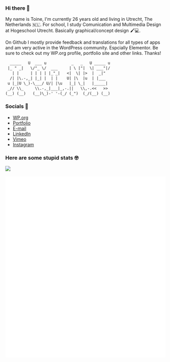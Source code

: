 ### Hi there 👋
My name is Toine, I'm currently 26 years old and living in Utrecht, The Netherlands 🇳🇱. For school, I study Comunication and Multimedia Design at Hogeschool Utrecht. Basically graphical/concept design 🖌️💻.

On Github I mostly provide feedback and translations for all types of apps and am very active in the WordPress community. Espcially Elementor. Be sure to check out my WP.org profile, portfolio site and other links.
Thanks!

      _____   U  ___ u           _   _   U _____ u 
     |_ " _|   \/"_ \/  ___     | \ |"|  \| ___"|/ 
       | |     | | | | |_"_|   <|  \| |>  |  _|"   
      /| |\.-,_| |_| |  | |    U| |\  |u  | |___   
     u |_|U \_)-\___/ U/| |\u   |_| \_|   |_____|  
     _// \\_     \\.-,_|___|_,-.||   \\,-.<<   >>  
    (__) (__)   (__)\_)-' '-(_/ (_")  (_/(__) (__) 

### Socials 📲
- [WP.org](https://profiles.wordpress.org/toineenzo/)
- [Portfolio](https://toine.zip)
- [E-mail](mailto:hi@toine.zip)
- [LinkedIn](https://www.linkedin.com/in/toinerademacher)
- [Vimeo](https://vimeo.com/toineenzo)
- [Instagram](https://instagram.com/toineenzo)

### Here are some stupid stats 🤓

[![](https://visitcount.itsvg.in/api?id=toineenzo&label=Views&icon=5&pretty=true)](https://visitcount.itsvg.in)

![Metrics](/github-metrics.svg)
